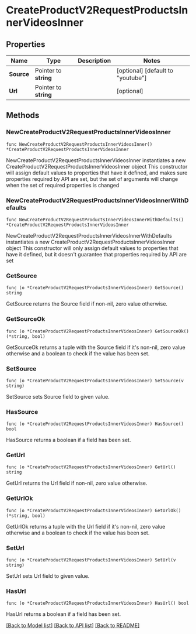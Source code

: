 # CreateProductV2RequestProductsInnerVideosInner

## Properties

Name | Type | Description | Notes
------------ | ------------- | ------------- | -------------
**Source** | Pointer to **string** |  | [optional] [default to "youtube"]
**Url** | Pointer to **string** |  | [optional] 

## Methods

### NewCreateProductV2RequestProductsInnerVideosInner

`func NewCreateProductV2RequestProductsInnerVideosInner() *CreateProductV2RequestProductsInnerVideosInner`

NewCreateProductV2RequestProductsInnerVideosInner instantiates a new CreateProductV2RequestProductsInnerVideosInner object
This constructor will assign default values to properties that have it defined,
and makes sure properties required by API are set, but the set of arguments
will change when the set of required properties is changed

### NewCreateProductV2RequestProductsInnerVideosInnerWithDefaults

`func NewCreateProductV2RequestProductsInnerVideosInnerWithDefaults() *CreateProductV2RequestProductsInnerVideosInner`

NewCreateProductV2RequestProductsInnerVideosInnerWithDefaults instantiates a new CreateProductV2RequestProductsInnerVideosInner object
This constructor will only assign default values to properties that have it defined,
but it doesn't guarantee that properties required by API are set

### GetSource

`func (o *CreateProductV2RequestProductsInnerVideosInner) GetSource() string`

GetSource returns the Source field if non-nil, zero value otherwise.

### GetSourceOk

`func (o *CreateProductV2RequestProductsInnerVideosInner) GetSourceOk() (*string, bool)`

GetSourceOk returns a tuple with the Source field if it's non-nil, zero value otherwise
and a boolean to check if the value has been set.

### SetSource

`func (o *CreateProductV2RequestProductsInnerVideosInner) SetSource(v string)`

SetSource sets Source field to given value.

### HasSource

`func (o *CreateProductV2RequestProductsInnerVideosInner) HasSource() bool`

HasSource returns a boolean if a field has been set.

### GetUrl

`func (o *CreateProductV2RequestProductsInnerVideosInner) GetUrl() string`

GetUrl returns the Url field if non-nil, zero value otherwise.

### GetUrlOk

`func (o *CreateProductV2RequestProductsInnerVideosInner) GetUrlOk() (*string, bool)`

GetUrlOk returns a tuple with the Url field if it's non-nil, zero value otherwise
and a boolean to check if the value has been set.

### SetUrl

`func (o *CreateProductV2RequestProductsInnerVideosInner) SetUrl(v string)`

SetUrl sets Url field to given value.

### HasUrl

`func (o *CreateProductV2RequestProductsInnerVideosInner) HasUrl() bool`

HasUrl returns a boolean if a field has been set.


[[Back to Model list]](../README.md#documentation-for-models) [[Back to API list]](../README.md#documentation-for-api-endpoints) [[Back to README]](../README.md)


